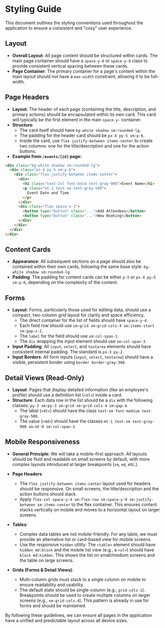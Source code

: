 # Styling Guide

This document outlines the styling conventions used throughout the application to ensure a consistent and "cosy" user experience.

## Layout

- **Overall Layout**: All page content should be structured within cards. The main page container should have a `space-y-6` or `space-y-8` class to provide consistent vertical spacing between these cards.
- **Page Container**: The primary container for a page's content within the main layout should not have a `max-width` constraint, allowing it to be full-width.

## Page Headers

- **Layout**: The header of each page (containing the title, description, and primary actions) should be encapsulated within its own card. This card will typically be the first element in the main `space-y-` container.
- **Structure**:
  - The card itself should have `bg-white shadow sm:rounded-lg`.
  - The padding for the header card should be `px-4 py-5 sm:p-6`.
  - Inside the card, use `flex justify-between items-center` to create two columns: one for the title/description and one for the action buttons.
- **Example from `/events/[id]` page:**

```html
<div class="bg-white shadow sm:rounded-lg">
  <div class="px-4 py-5 sm:p-6">
    <div class="flex justify-between items-center">
      <div>
        <h1 class="text-2xl font-bold text-gray-900">Event Name</h1>
        <p class="mt-1 text-sm text-gray-500">
          Event Date and Time
        </p>
      </div>
      <div class="flex space-x-3">
        <button type="button" class="...">Add Attendees</button>
        <button type="button" class="...">New Booking</button>
      </div>
    </div>
  </div>
</div>
```

## Content Cards

- **Appearance**: All subsequent sections on a page should also be contained within their own cards, following the same base style: `bg-white shadow sm:rounded-lg`.
- **Padding**: The padding for content cards can be either `p-5` or `px-4 py-5 sm:p-6`, depending on the complexity of the content.

## Forms

- **Layout**: Forms, particularly those used for editing data, should use a compact, two-column grid layout for clarity and space efficiency.
  - The direct container for the list of fields should have `space-y-4`.
  - Each field row should use `sm:grid sm:grid-cols-4 sm:items-start sm:gap-x-2`.
  - The `label` for the field should use `sm:col-span-1`.
  - The `div` wrapping the input element should use `sm:col-span-3`.
- **Input Padding**: All `input`, `select`, and `textarea` elements should have consistent internal padding. The standard is `px-3 py-2`.
- **Input Borders**: All form inputs (`input`, `select`, `textarea`) should have a visible, persistent border using `border border-gray-300`.

## Detail Views (Read-Only)

- **Layout**: Pages that display detailed information (like an employee's profile) should use a definition list (`<dl>`) inside a card.
- **Structure**: Each data row in the list should be a `div` with the following classes: `py-3 sm:py-3 sm:grid sm:grid-cols-4 sm:gap-4`.
  - The label (`<dt>`) should have the class `text-sm font-medium text-gray-500`.
  - The value (`<dd>`) should have the classes `mt-1 text-sm text-gray-900 sm:mt-0 sm:col-span-3`.

## Mobile Responsiveness

- **General Principle**: We will take a mobile-first approach. All layouts should be fluid and readable on small screens by default, with more complex layouts introduced at larger breakpoints (`sm`, `md`, etc.).

- **Page Headers**:
  - The `flex justify-between items-center` layout used for headers should be responsive. On small screens, the title/description and the action buttons should stack.
  - Apply `flex-col space-y-4 sm:flex-row sm:space-y-0 sm:justify-between sm:items-center` to the flex container. This ensures content stacks vertically on mobile and moves to a horizontal layout on larger screens.

- **Tables**:
  - Complex data tables are not mobile-friendly. For any table, we must provide an alternative list or card-based view for mobile screens.
  - Use the responsive `hidden` utility: The `<table>` element should have `hidden md:block` and the mobile list view (e.g., a `<ul>`) should have `block md:hidden`. This shows the list on small/medium screens and the table on large screens.

- **Grids (Forms & Detail Views)**:
  - Multi-column grids must stack to a single column on mobile to ensure readability and usability.
  - The default state should be single-column (e.g., `grid-cols-1`). Breakpoints should be used to create multiple columns on larger screens (e.g., `sm:grid-cols-4`). This pattern is already in use for forms and should be maintained.

By following these guidelines, we can ensure all pages in the application have a unified and predictable layout across all device sizes. 